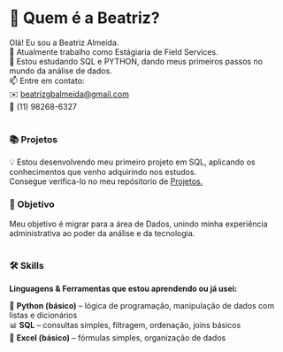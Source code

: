 # 👋 Quem é a Beatriz?

Olá! Eu sou a Beatriz Almeida.  
🔭 Atualmente trabalho como Estágiaria de Field Services.  
🌱 Estou estudando SQL e PYTHON, dando meus primeiros passos no mundo da análise de dados.  
📫 Entre em contato:  
✉️ beatrizgbalmeida@gmail.com  
📱 (11) 98268-6327  
<br/>

### 📚 Projetos

💡 Estou desenvolvendo meu primeiro projeto em SQL, aplicando os conhecimentos que venho adquirindo nos estudos.  
Consegue verifica-lo no meu repósitorio de [Projetos.](https://github.com/beatrizgba/Projetos)
<br/>

### 🚀 Objetivo  

Meu objetivo é migrar para a área de Dados, unindo minha experiência administrativa ao poder da análise e da tecnologia.  
<br/>

### 🛠️ Skills  

**Linguagens & Ferramentas que estou aprendendo ou já usei:**  

🐍 **Python (básico)** – lógica de programação, manipulação de dados com listas e dicionários  
📊 **SQL** – consultas simples, filtragem, ordenação, joins básicos  
📄 **Excel (básico)** – fórmulas simples, organização de dados  

